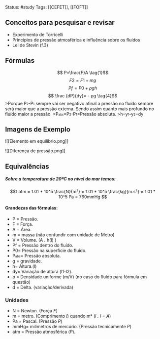 Status: #study 
Tags:
[[CEFET]], [[FOFT]]
## Conceitos para pesquisar e revisar
- Experimento de Torricelli
- Princípios de pressão atmosférica e influência sobre os fluídos
- Lei de Stevin (f.3)
## Fórmulas
$$ P=\frac{F}A \tag{1}$$
$$F2=F1+mg \tag{2}$$
$$Pf=P0 + ρgh \tag{3}$$
$$ \frac {dP}{dy}= - ρg \tag{4}$$
	>Porque P<font size=0.3>2</font>-P<font size=0.3>1</font> sempre vai ser negativo afinal a pressão no fluído sempre será maior que a pressão externa. Sendo assim quanto mais profundo no fluído maior a pressão.
	>P<font size=0.3>abs</font>=P<font size=0.3>2</font>-P<font size=0.3>1</font>=Pressão absoluta.
	>h=y<font size=0.3>1</font>-y<font size=0.3>2</font>=dy
	
	
## Imagens de Exemplo
![[Elemento em equilibrio.png]]

![[Diferença de pressão.png]]

## Equivalências
##### Sobre a temperatura de 20ºC no nível do mar temos:
$$1 atm = 1.01 * 10^5 \frac{N}{m²} = 1.01 * 10^5 \frac{kg}{m.s²} = 1.01 * 10^5 Pa = 760mmHg $$

#### Grandezas das fórmulas:
- P = Pressão.
- F = Força.
- A = Área.
- m = massa (não confundir com unidade de Metro)
- V = Volume. (A **.** h(l) )
- Pf = Pressão dentro do fluído.
- P0= Pressão na superfície do fluído.
- P<font size=0.3>abs</font>= Pressão absoluta.
- g = gravidade.
- h= Altura.(l)
- dy= Variação de altura (l1-l2).
- ρ = Densidade uniforme (m/V) (no caso do fluído para fórmula em questão)
- d = Delta. (variação/derivada)
### Unidades
- N = Newton. (Força *F*)
- m = metro. (Comprimento *l*) quando m² (*l **.** l = A*)
- Pa = Pascal. (Pressão *P*)
- mmHg= milímetros de mercúrio. (Pressão tecnicamente *P*)
- atm = Pressão atmosférica (*P*).
